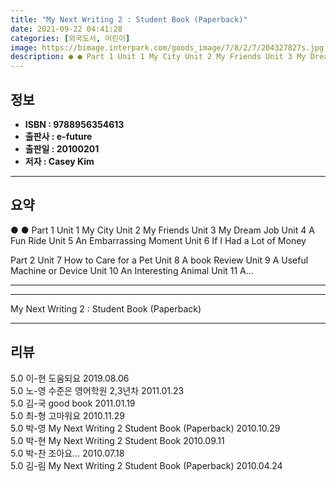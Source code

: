 ```yaml
---
title: "My Next Writing 2 : Student Book (Paperback)"
date: 2021-09-22 04:41:28
categories: [외국도서, 어린이]
image: https://bimage.interpark.com/goods_image/7/8/2/7/204327827s.jpg
description: ● ● Part 1 Unit 1 My City Unit 2 My Friends Unit 3 My Dream Job Unit 4 A Fun Ride Unit 5 An Embarrassing Moment Unit 6 If I Had a Lot of Money Part 2 Unit 7
---
```


## **정보**

- **ISBN : 9788956354613**
- **출판사 : e-future**
- **출판일 : 20100201**
- **저자 : Casey Kim**

------



## **요약**

●  ●  Part 1
Unit 1 My City
Unit 2 My Friends
Unit 3 My Dream Job
Unit 4 A Fun Ride
Unit 5 An Embarrassing Moment
Unit 6 If I Had a Lot of Money

Part 2
Unit 7 How to Care for a Pet
Unit 8 A book Review
Unit 9 A Useful Machine or Device
Unit 10 An Interesting Animal
Unit 11 A... 

------



------


My Next Writing 2 : Student Book (Paperback) 

------


## **리뷰** 

5.0 이-현 도움되요 2019.08.06 <br/>5.0 노-영 수준은 영어학원 2,3년차 2011.01.23 <br/>5.0 김-국 good book 2011.01.19 <br/>5.0 최-형 고마워요 2010.11.29 <br/>5.0 박-영 My Next Writing 2  Student Book (Paperback) 2010.10.29 <br/>5.0 박-현 My Next Writing 2  Student Book   2010.09.11 <br/>5.0 박-찬 조아요... 2010.07.18 <br/>5.0 김-림 My Next Writing 2  Student Book (Paperback) 2010.04.24 <br/>